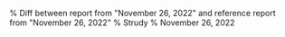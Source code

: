 % Diff between report from "November 26, 2022" and reference report from "November 26, 2022"
% Strudy
% November 26, 2022


